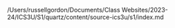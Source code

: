/Users/russellgordon/Documents/Class Websites/2023-24/ICS3U/S1/quartz/content/source-ics3u/s1/index.md